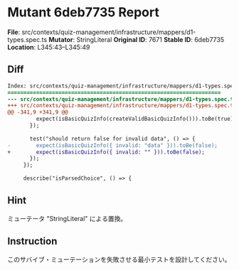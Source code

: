# Mutant 6deb7735 Report

**File**: src/contexts/quiz-management/infrastructure/mappers/d1-types.spec.ts
**Mutator**: StringLiteral
**Original ID**: 7671
**Stable ID**: 6deb7735
**Location**: L345:43–L345:49

## Diff

```diff
Index: src/contexts/quiz-management/infrastructure/mappers/d1-types.spec.ts
===================================================================
--- src/contexts/quiz-management/infrastructure/mappers/d1-types.spec.ts	original
+++ src/contexts/quiz-management/infrastructure/mappers/d1-types.spec.ts	mutated #7671
@@ -341,9 +341,9 @@
         expect(isBasicQuizInfo(createValidBasicQuizInfo())).toBe(true);
       });
 
       test("should return false for invalid data", () => {
-        expect(isBasicQuizInfo({ invalid: "data" })).toBe(false);
+        expect(isBasicQuizInfo({ invalid: "" })).toBe(false);
       });
     });
 
     describe("isParsedChoice", () => {
```

## Hint

ミューテータ "StringLiteral" による置換。

## Instruction

このサバイブ・ミューテーションを失敗させる最小テストを設計してください。
